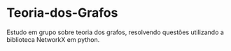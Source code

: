 # Teoria-dos-Grafos
Estudo em grupo sobre teoria dos grafos, resolvendo questões utilizando a biblioteca NetworkX em python.
